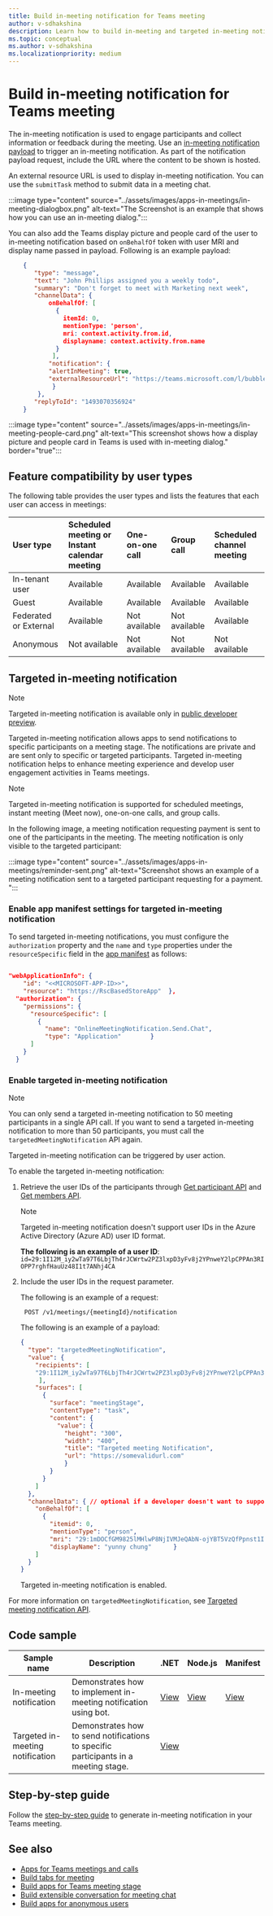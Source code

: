 ```yaml
---
title: Build in-meeting notification for Teams meeting
author: v-sdhakshina
description: Learn how to build in-meeting and targeted in-meeting notifications for Microsoft Teams meeting with code samples.
ms.topic: conceptual
ms.author: v-sdhakshina
ms.localizationpriority: medium
---
```


# Build in-meeting notification for Teams meeting

The in-meeting notification is used to engage participants and collect information or feedback during the meeting. Use an [in-meeting notification payload](meeting-apps-apis.md#send-an-in-meeting-notification) to trigger an in-meeting notification. As part of the notification payload request, include the URL where the content to be shown is hosted.

An external resource URL is used to display in-meeting notification. You can use the `submitTask` method to submit data in a meeting chat.

:::image type="content" source="../assets/images/apps-in-meetings/in-meeting-dialogbox.png" alt-text="The Screenshot is an example that shows how you can use an in-meeting dialog.":::

You can also add the Teams display picture and people card of the user to in-meeting notification based on `onBehalfOf` token with user MRI and display name passed in payload. Following is an example payload:

```json
    {
       "type": "message",
       "text": "John Phillips assigned you a weekly todo",
       "summary": "Don't forget to meet with Marketing next week",
       "channelData": {
           onBehalfOf: [
             { 
               itemId: 0, 
               mentionType: 'person', 
               mri: context.activity.from.id, 
               displayname: context.activity.from.name 
             }
            ],
           "notification": {
           "alertInMeeting": true,
           "externalResourceUrl": "https://teams.microsoft.com/l/bubble/APP_ID?url=<url>&height=<height>&width=<width>&title=<title>&completionBotId=BOT_APP_ID"
            }
        },
       "replyToId": "1493070356924"
    }
```

:::image type="content" source="../assets/images/apps-in-meetings/in-meeting-people-card.png" alt-text="This screenshot shows how a display picture and people card in Teams is used with in-meeting dialog." border="true":::

## Feature compatibility by user types

The following table provides the user types and lists the features that each user can access in meetings:

| User type | Scheduled meeting or Instant calendar meeting | One-on-one call | Group call | Scheduled channel meeting |
| :-- | :-- | :-- | :-- | :-- |
| In-tenant user | Available | Available |  Available | Available |
| Guest | Available | Available |  Available | Available |
| Federated or External | Available | Not available | Not available | Available |
| Anonymous | Not available | Not available | Not available | Not available |

## Targeted in-meeting notification

> [!NOTE]
> Targeted in-meeting notification is available only in [public developer preview](../resources/dev-preview/developer-preview-intro.md).

Targeted in-meeting notification allows apps to send notifications to specific participants on a meeting stage. The notifications are private and are sent only to specific or targeted participants. Targeted in-meeting notification helps to enhance meeting experience and develop user engagement activities in Teams meetings.

> [!NOTE]
> Targeted in-meeting notification is supported for scheduled meetings, instant meeting (Meet now), one-on-one calls, and group calls.

In the following image, a meeting notification requesting payment is sent to one of the participants in the meeting. The meeting notification is only visible to the targeted participant:

 :::image type="content" source="../assets/images/apps-in-meetings/reminder-sent.png" alt-text="Screenshot shows an example of a meeting notification sent to a targeted participant requesting for a payment. ":::

### Enable app manifest settings for targeted in-meeting notification

To send targeted in-meeting notifications, you must configure the `authorization` property and the `name` and `type` properties under the `resourceSpecific` field in the [app manifest](../resources/schema/manifest-schema.md#authorization) as follows:

```json

"webApplicationInfo": {
    "id": "<<MICROSOFT-APP-ID>>",
    "resource": "https://RscBasedStoreApp"  },
  "authorization": {
    "permissions": {
      "resourceSpecific": [
        {
          "name": "OnlineMeetingNotification.Send.Chat",
          "type": "Application"        }
      ]
    }
  }
```

### Enable targeted in-meeting notification

> [!NOTE]
> You can only send a targeted in-meeting notification to 50 meeting participants in a single API call. If you want to send a targeted in-meeting notification to more than 50 participants, you must call the `targetedMeetingNotification` API again.

Targeted in-meeting notification can be triggered by user action.

To enable the targeted in-meeting notification:

1. Retrieve the user IDs of the participants through [Get participant API](meeting-apps-apis.md#get-participant-api) and [Get members API](../bots/how-to/get-teams-context.md#fetch-the-roster-or-user-profile).

   > [!NOTE]
   > Targeted in-meeting notification doesn't support user IDs in the Azure Active Directory (Azure AD) user ID format.

   **The following is an example of a user ID**:
    `id=29:1I12M_iy2wTa97T6LbjTh4rJCWrtw2PZ3lxpD3yFv8j2YPnweY2lpCPPAn3RIOPP7rghfHauUz48I1t7ANhj4CA`

1. Include the user IDs in the request parameter.

   The following is an example of a request:

    ```http
     POST /v1/meetings/{meetingId}/notification
    ```

   The following is an example of a payload:

    ```json
    {
      "type": "targetedMeetingNotification",
      "value": {
        "recipients": [ 
        "29:1I12M_iy2wTa97T6LbjTh4rJCWrtw2PZ3lxpD3yFv8j2YPnweY2lpCPPAn3RI0PP7rghfHauUz48I1t7ANhj4CA"
         ], 
        "surfaces": [ 
          { 
            "surface": "meetingStage", 
            "contentType": "task", 
            "content": { 
              "value": { 
                "height": "300", 
                "width": "400", 
                "title": "Targeted meeting Notification", 
                "url": "https://somevalidurl.com"           
                }
            } 
          } 
        ] 
      },
      "channelData": { // optional if a developer doesn't want to support user attributes.
        "onBehalfOf": [ 
          { 
            "itemid": 0, 
            "mentionType": "person", 
            "mri": "29:1mDOCfGM9825lMHlwP8NjIVMJeQAbN-ojYBT5VzQfPpnst1IFQeYB1QXC8Zupn2RhgfLIW27HmynQk-4bdx_YhA", 
            "displayName": "yunny chung"      } 
        ] 
      }
    }
    ```

     Targeted in-meeting notification is enabled.

For more information on `targetedMeetingNotification`, see [Targeted meeting notification API](meeting-apps-apis.md#targeted-meeting-notification-api).

## Code sample

Sample name | Description | .NET | Node.js | Manifest
|----------------|-----------------|--------------|----------------|----------------|
| In-meeting notification | Demonstrates how to implement in-meeting notification using bot. | [View](https://github.com/OfficeDev/Microsoft-Teams-Samples/tree/main/samples/meetings-notification/csharp) | [View](https://github.com/OfficeDev/Microsoft-Teams-Samples/tree/main/samples/meetings-notification/nodejs) |[View](https://github.com/OfficeDev/Microsoft-Teams-Samples/tree/main/samples/meetings-notification/csharp/demo-manifest/meetings-notification.zip) |
| Targeted in-meeting notification | Demonstrates how to send notifications to specific participants in a meeting stage. | [View](https://github.com/OfficeDev/Microsoft-Teams-Samples/tree/main/samples/meetings-notification/csharp) |

## Step-by-step guide

Follow the [step-by-step guide](../sbs-meeting-content-bubble.yml) to generate in-meeting notification in your Teams meeting.

## See also

* [Apps for Teams meetings and calls](teams-apps-in-meetings.md)
* [Build tabs for meeting](~/apps-in-teams-meetings/build-tabs-for-meeting.md)
* [Build apps for Teams meeting stage](build-apps-for-teams-meeting-stage.md)
* [Build extensible conversation for meeting chat](build-extensible-conversation-for-meeting-chat.md)
* [Build apps for anonymous users](build-apps-for-anonymous-user.md)
